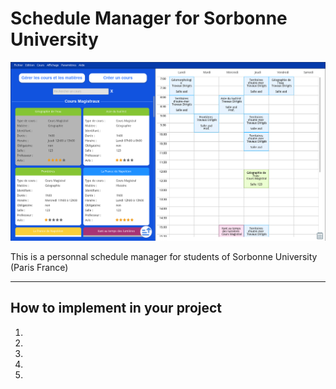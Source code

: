 # Schedule Manager for Sorbonne University
![](screenshots/screenshot01.png)

This is a personnal schedule manager for students of Sorbonne University (Paris France)


-----------

## How to implement in your project

1. 
2. 
3. 
4. 
5. 
